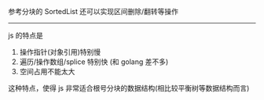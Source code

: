 参考分块的 SortedList
还可以实现区间删除/翻转等操作

---

js 的特点是

1. 操作指针(对象引用)特别慢
2. 遍历/操作数组/splice 特别快 (和 golang 差不多)
3. 空间占用不能太大

这种特点，使得 js 非常适合根号分块的数据结构(相比较平衡树等数据结构而言)

